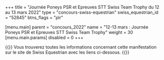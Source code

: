 +++
title = "Journée Poneys PSR et Epreuves STT Swiss Team Trophy du 12 au 13 mars 2022"
type = "concours-swiss-equestrian"
swiss_equestrian_id = "52845"
btns_flags = "plr"

[menu.main]
  parent = "concours_2022"
  name = "12-13 mars : Journée Poneys PSR et Epreuves STT Swiss Team Trophy"
  weight = 30
  [menu.main.params]
    disabled = 0
+++

{{<admonition>}}
Vous trouverez toutes les informations concernant cette manifestation
sur le site de Swiss Equestrian avec les liens ci-dessous.
{{</admonition>}}

